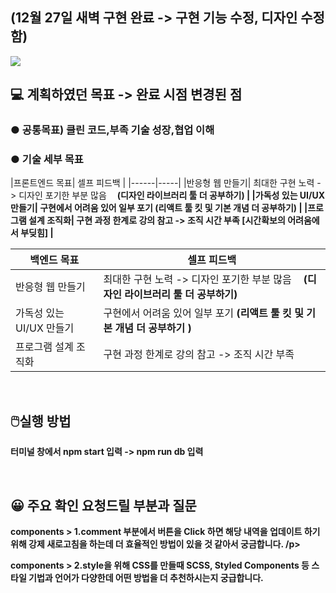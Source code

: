 
<h2>(12월 27일 새벽 구현 완료 -> 구현 기능 수정, 디자인 수정함)</h2>
 <img src='https://user-images.githubusercontent.com/80823659/209461470-93d8cf51-643c-4da8-b67b-db4e3a56f459.png'>
  <br>
  <h2>💻 계획하였던 목표 -> 완료 시점 변경된 점</h2>
<h3>● 공통목표) 클린 코드,부족 기술 성장,협업 이해</h3>
<h3>● 기술 세부 목표</h3>
|프론트엔드 목표| 셀프 피드백 |
|------|-----|
|반응형 웹 만들기| 최대한 구현 노력 -> 디자인 포기한 부분 많음 ㅤ<b>(디자인 라이브러리 툴 더 공부하기) |
|가독성 있는 UI/UX 만들기| 구현에서 어려움 있어 일부 포기  <b>(리액트 툴 킷 및 기본 개념 더 공부하기) |
|프로그램 설계 조직화| 구현 과정 한계로 강의 참고 -> 조직 시간 부족   [시간확보의 어려움에서 부딪힘]  |

|백엔드 목표| 셀프 피드백 |
|------|-----|
|반응형 웹 만들기| 최대한 구현 노력 -> 디자인 포기한 부분 많음 ㅤ<b>(디자인 라이브러리 툴 더 공부하기) |
|가독성 있는 UI/UX 만들기| 구현에서 어려움 있어 일부 포기  <b>(리액트 툴 킷 및 기본 개념 더 공부하기 ) |
|프로그램 설계 조직화| 구현 과정 한계로 강의 참고 -> 조직 시간 부족 |
<br>
 
<h2>🖱️실행 방법</h2>
<p>    터미널 창에서 npm start 입력 -> npm run db 입력</p>
 <br>
<h2>😀 주요 확인 요청드릴 부분과 질문</h2>
<p>components > 1.comment 부분에서 버튼을 Click 하면 해당 내역을 업데이트 하기 위해 강제 새로고침을 하는데 더 효율적인 방법이 있을 것 같아서 궁금합니다. /p>
<p>components > 2.style을 위해 CSS를 만들때 SCSS, Styled Components 등 스타일 기법과 언어가 다양한데 어떤 방법을 더 추천하시는지 궁급합니다.</p>
